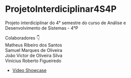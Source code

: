 # ProjetoInterdiciplinar4S4P
Projeto interdiciplinar do 4° semestre do curso de Análise e Desenvolvimento de Sistemas - 4°P

Colaboradores 👇 <br>
  Matheus Ribeiro dos Santos <br>
    Samuel Marques de Oliveira <br>
      João Victor de Oliveira Silva <br>
        Vinícius Roberto Figueiredo

<ul>
  <li><a href="https://www.youtube.com/watch?v=4qoiUC45ytQ&feature=youtu.be">Video Showcase</a></li>
</ul>

